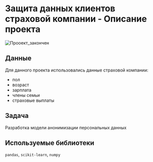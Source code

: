 # Защита данных клиентов страховой компании - Описание проекта

![Прооект_закончен](https://img.shields.io/badge/проект_закончен-e63946?style=for-the-badge&logo=seaborn&logoColor=white)

## Данные
Для данного проекта использовались данные страховой компании:
- пол
- возраст 
- зарплата
- члены семьи
- страховые выплаты

## Задача
Разработка модели анонимизации персональных данных

## Используемые библиотеки
`pandas`, `scikit-learn`, `numpy`
